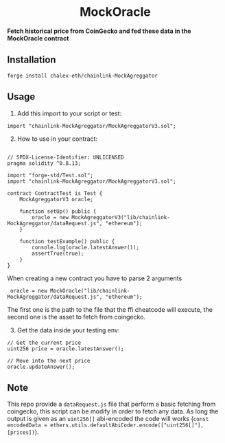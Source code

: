 # <h1 align="center"> MockOracle </h1>

**Fetch historical price from CoinGecko and fed these data in the MockOracle contract** 

## Installation

```
forge install chalex-eth/chainlink-MockAgreggator
```

## Usage

1. Add this import to your script or test:

```solidity
import "chainlink-MockAgreggator/MockAgreggatorV3.sol";
```

2. How to use in your contract:

```solidity

// SPDX-License-Identifier: UNLICENSED
pragma solidity ^0.8.13;

import "forge-std/Test.sol";
import "chainlink-MockAgreggator/MockAgreggatorV3.sol";

contract ContractTest is Test {
    MockAgreggatorV3 oracle;

    function setUp() public {
        oracle = new MockAgreggatorV3("lib/chainlink-MockAgreggator/dataRequest.js", "ethereum");
    }

    function testExample() public {
        console.log(oracle.latestAnswer());
        assertTrue(true);
    }
}
```

When creating a new contract you have to parse 2 arguments 

```  oracle = new MockOracle("lib/chainlink-MockAgreggator/dataRequest.js", "ethereum"); ```


The first one is the path to the file that the ffi cheatcode will execute, the second one is the asset to fetch from coingecko.

3. Get the data inside your testing env:


```solidity
// Get the current price
uint256 price = oracle.latestAnswer();

// Move into the next price
oracle.updateAnswer();

```


## Note

This repo provide a ```dataRequest.js``` file that perform a basic fetching from coingecko, this script can be modify in order to fetch any data. As long the output is given as an ```uint256[]``` abi-encoded the code will works (```const encodedData = ethers.utils.defaultAbiCoder.encode(["uint256[]"], [prices])```).